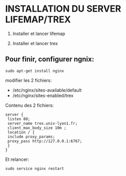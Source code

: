 # INSTALLATION DU SERVER LIFEMAP/TREX

1. Installer et lancer lifemap

2. Installer et lancer trex

## Pour finir, configurer ngnix:

`sudo apt-get install nginx`

modifier les 2 fichiers:

- /etc/nginx/sites-available/default
- /etc/nginx/sites-enabled/trex

Contenu des 2 fichiers:
   
    server {
     listen 80;
     server_name trex.univ-lyon1.fr;
     client_max_body_size 10m ;
     location / {
     include proxy_params;
     proxy_pass http://127.0.0.1:6767;
     }
    }

Et relancer:

`sudo service nginx restart`

